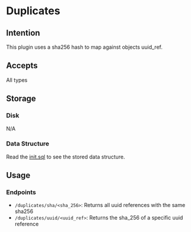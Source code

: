 # Duplicates

## Intention
This plugin uses a sha256 hash to map against objects uuid_ref.


## Accepts
All types


## Storage
### Disk
N/A

### Data Structure
Read the [init.sql](scripts/init.sql) to see the stored data structure.

## Usage
### Endpoints
* `/duplicates/sha/<sha_256>`: Returns all uuid references with the same sha256
* `/duplicates/uuid/<uuid_ref>`: Returns the sha_256 of a specific uuid reference
